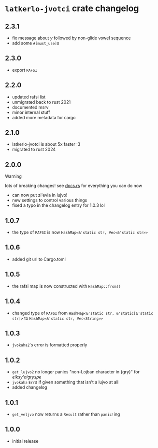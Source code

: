 # `latkerlo-jvotci` crate changelog

## 2.3.1
- fix message about *y* followed by non-glide vowel sequence
- add some `#[must_use]`s

## 2.3.0
- export `RAFSI`

## 2.2.0
- updated rafsi list
- unmigrated back to rust 2021
- documented msrv
- minor internal stuff
- added more metadata for cargo

## 2.1.0
- latkerlo-jvotci is about 5x faster :3
- migrated to rust 2024

## 2.0.0
> [!WARNING]
> lots of breaking changes! see [docs.rs](https://docs.rs/latkerlo-jvotci/) for everything you can do now
- can now put zi'evla in lujvo!
- new settings to control various things
- fixed a typo in the changelog entry for 1.0.3 lol

## 1.0.7
- the type of `RAFSI` is now `HashMap<&'static str, Vec<&'static str>>`

## 1.0.6
- added git url to Cargo.toml

## 1.0.5
- the rafsi map is now constructed with `HashMap::from()`

## 1.0.4
- changed type of `RAFSI` from `HashMap<&'static str, &'static[&'static str]>` to `HashMap<&'static str, Vec<String>>`

## 1.0.3
- `jvokaha2`'s error is formatted properly

## 1.0.2
- `get_lujvo2` no longer panics "non-Lojban character in {gry}" for *eiksy'aigryspe*
- `jvokaha` `Err`s if given something that isn't a lujvo at all
- added changelog

## 1.0.1
- `get_veljvo` now returns a `Result` rather than `panic!`ing

## 1.0.0
- initial release

